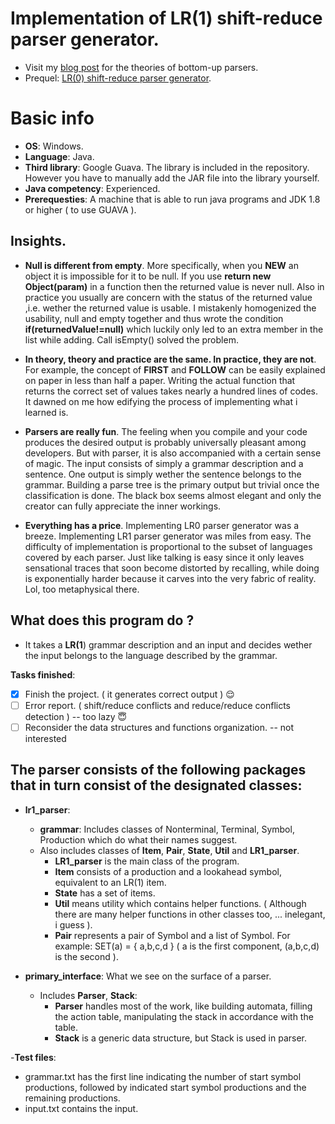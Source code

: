 
# Implementation of LR(1) shift-reduce parser generator.
- Visit my [blog post](https://dafuqisthatblog.wordpress.com/2017/10/12/compiler-theories-parser-bottom-up-parsers-slr-lr1-lalr/) for the theories of bottom-up parsers.
- Prequel: [LR(0) shift-reduce parser generator](https://github.com/minhthanh3145/LR0_Parser_Generator).

# Basic info
- **OS**: Windows.
- **Language**: Java.
- **Third library**: Google Guava. The library is included in the repository. However you have to manually add the JAR file into the library yourself.
- **Java competency**: Experienced.
- **Prerequesties**: A machine that is able to run java programs and JDK 1.8 or higher ( to use GUAVA ).

## Insights.
- **Null is different from empty**. More specifically, when you **NEW** an object it is impossible for it to be null. If you use **return new Object(param)** in a function then the returned value is never null. Also in practice you usually are concern with the status of the returned value ,i.e. wether the returned value is usable. I mistakenly homogenized the usability, null and empty together and thus wrote the condition **if(returnedValue!=null)** which luckily only led to an extra member in the list while adding. Call isEmpty() solved the problem.

- **In theory, theory and practice are the same. In practice, they are not**. For example, the concept of **FIRST** and **FOLLOW** can be easily explained on paper in less than half a paper. Writing the actual function that returns the correct set of values takes nearly a hundred lines of codes. It dawned on me how edifying the process of implementing what i learned is.

- **Parsers are really fun**. The feeling when you compile and your code produces the desired output is probably universally pleasant among developers. But with parser, it is also accompanied with a certain sense of magic. The input consists of simply a grammar description and a sentence. One output is simply wether the sentence belongs to the grammar. Building a parse tree is the primary output but trivial once the classification is done. The black box seems almost elegant and only the creator can fully appreciate the inner workings.

- **Everything has a price**. Implementing LR0 parser generator was a breeze. Implementing LR1 parser generator was miles from easy. The difficulty of implementation is proportional to the subset of languages covered by each parser. Just like talking is easy since it only leaves sensational traces that soon become distorted by recalling, while doing is exponentially harder because it carves into the very fabric of reality. Lol, too metaphysical there. 

## What does this program do ?
- It takes a **LR(1**) grammar description and an input and decides wether the input belongs to the language described by the grammar.

**Tasks finished**:
- [x] Finish the project. ( it generates correct output ) :relieved:
- [ ] Error report. ( shift/reduce conflicts and reduce/reduce conflicts detection ) -- too lazy :innocent:
- [ ] Reconsider the data structures and functions organization.  -- not interested

## The parser consists of the following packages that in turn consist of the designated classes:
- **lr1_parser**:
  - **grammar**: Includes classes of Nonterminal, Terminal, Symbol, Production which do what their names suggest.
  - Also includes classes of **Item**, **Pair**, **State**, **Util** and **LR1_parser**.
    - **LR1_parser** is the main class of the program.
    - **Item** consists of a production and a lookahead symbol, equivalent to an LR(1) item.
    - **State** has a set of items.
    - **Util** means utility which contains helper functions. ( Although there are many helper functions in other classes too, ... inelegant, i guess ).
    - **Pair** represents a pair of Symbol and a list of Symbol. For example: SET(a) = { a,b,c,d } ( a is the first component, (a,b,c,d) is the second ).

- **primary_interface**: What we see on the surface of a parser.
  - Includes **Parser**, **Stack**:
    - **Parser** handles most of the work, like building automata, filling the action table, manipulating the stack in accordance with the table.
    - **Stack** is a generic data structure, but Stack<State> is used in parser. 


-**Test files**: 
- grammar.txt has the first line indicating the number of start symbol productions, followed by indicated start symbol productions and the remaining productions.
- input.txt contains the input.

